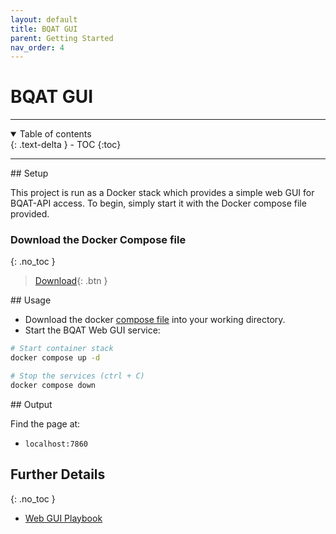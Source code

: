 ```yaml
---
layout: default
title: BQAT GUI
parent: Getting Started
nav_order: 4
---
```


# BQAT GUI

---
<details open markdown="block">
  <summary>
    Table of contents
  </summary>
  {: .text-delta }
- TOC
{:toc}
</details>

---

<a name="setup">
## Setup

This project is run as a Docker stack which provides a simple web GUI for BQAT-API access. To begin, simply start it with the Docker compose file provided. 

### Download the Docker Compose file
{: .no_toc }

> [Download](https://raw.githubusercontent.com/Biometix/bqat-gui/main/compose.yaml){: .btn }

<a name="usage">
## Usage

+ Download the docker [compose file](https://raw.githubusercontent.com/Biometix/bqat-gui/main/compose.yaml) into your working directory.
+ Start the BQAT Web GUI service:


``` sh
# Start container stack
docker compose up -d

# Stop the services (ctrl + C)
docker compose down
```

<a name="output">
## Output

Find the page at:

* `localhost:7860`

## Further Details
{: .no_toc }
+ [Web GUI Playbook](https://biometix.github.io/playbook/gui.html)
